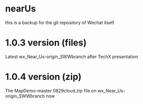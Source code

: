 # nearUs
this is a backup for the git repository of Wechat itself

# 1.0.3 version (files)
Latest wx_Near_Us-origin_SWWbranch after TechX presentation

# 1.0.4 version (zip)
The MapDemo-master 0829cloud.zip file on wx_Near_Us-origin_SWWbranch now
